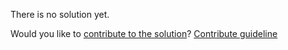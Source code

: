 
There is no solution yet.

Would you like to [contribute to the solution](https://github.com/BFEdev/BFE.dev-solutions/blob/main/question/difference-between-strict-equal-and-equal_en.md)? [Contribute guideline](https://github.com/BFEdev/BFE.dev-solutions#how-to-contribute)
